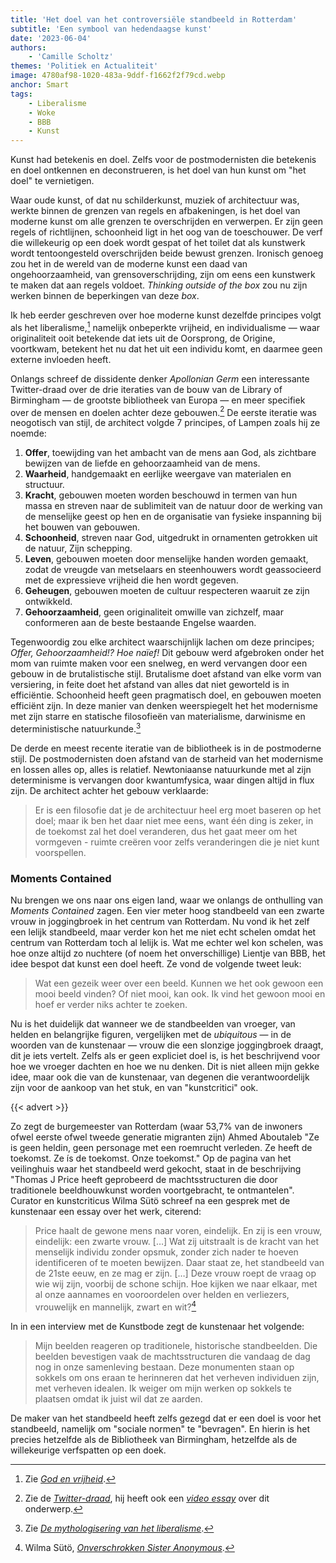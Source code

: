 ```yaml
---
title: 'Het doel van het controversiële standbeeld in Rotterdam'
subtitle: 'Een symbool van hedendaagse kunst'
date: '2023-06-04'
authors:
    - 'Camille Scholtz'
themes: 'Politiek en Actualiteit'
image: 4780af98-1020-483a-9ddf-f1662f2f79cd.webp
anchor: Smart
tags:
    - Liberalisme
    - Woke
    - BBB
    - Kunst
---
```


Kunst had betekenis en doel. Zelfs voor de postmodernisten die betekenis en doel ontkennen en deconstrueren, is het doel van hun kunst om "het doel" te vernietigen.

Waar oude kunst, of dat nu schilderkunst, muziek of architectuur was, werkte binnen de grenzen van regels en afbakeningen, is het doel van moderne kunst om alle grenzen te overschrijden en verwerpen. Er zijn geen regels of richtlijnen, schoonheid ligt in het oog van de toeschouwer. De verf die willekeurig op een doek wordt gespat of het toilet dat als kunstwerk wordt tentoongesteld overschrijden beide bewust grenzen. Ironisch genoeg zou het in de wereld van de moderne kunst een daad van ongehoorzaamheid, van grensoverschrijding, zijn om eens een kunstwerk te maken dat aan regels voldoet. *Thinking outside of the box* zou nu zijn werken binnen de beperkingen van deze *box*.

Ik heb eerder geschreven over hoe moderne kunst dezelfde principes volgt als het liberalisme,[^1] namelijk onbeperkte vrijheid, en individualisme — waar originaliteit ooit betekende dat iets uit de Oorsprong, de Origine, voortkwam, betekent het nu dat het uit een individu komt, en daarmee geen externe invloeden heeft.

Onlangs schreef de dissidente denker *Apollonian Germ* een interessante Twitter-draad over de drie iteraties van de bouw van de Library of Birmingham — de grootste bibliotheek van Europa — en meer specifiek over de mensen en doelen achter deze gebouwen.[^2] De eerste iteratie was neogotisch van stijl, de architect volgde 7 principes, of Lampen zoals hij ze noemde:

1. **Offer**, toewijding van het ambacht van de mens aan God, als zichtbare bewijzen van de liefde en gehoorzaamheid van de mens.
2. **Waarheid**, handgemaakt en eerlijke weergave van materialen en structuur.
3. **Kracht**, gebouwen moeten worden beschouwd in termen van hun massa en streven naar de sublimiteit van de natuur door de werking van de menselijke geest op hen en de organisatie van fysieke inspanning bij het bouwen van gebouwen.
4. **Schoonheid**, streven naar God, uitgedrukt in ornamenten getrokken uit de natuur, Zijn schepping.
5. **Leven**, gebouwen moeten door menselijke handen worden gemaakt, zodat de vreugde van metselaars en steenhouwers wordt geassocieerd met de expressieve vrijheid die hen wordt gegeven.
6. **Geheugen**, gebouwen moeten de cultuur respecteren waaruit ze zijn ontwikkeld.
7. **Gehoorzaamheid**, geen originaliteit omwille van zichzelf, maar conformeren aan de beste bestaande Engelse waarden.

Tegenwoordig zou elke architect waarschijnlijk lachen om deze principes; *Offer, Gehoorzaamheid!? Hoe naïef!* Dit gebouw werd afgebroken onder het mom van ruimte maken voor een snelweg, en werd vervangen door een gebouw in de brutalistische stijl. Brutalisme doet afstand van elke vorm van versiering, in feite doet het afstand van alles dat niet geworteld is in efficiëntie. Schoonheid heeft geen pragmatisch doel, en gebouwen moeten efficiënt zijn. In deze manier van denken weerspiegelt het het modernisme met zijn starre en statische filosofieën van materialisme, darwinisme en deterministische natuurkunde.[^3]

De derde en meest recente iteratie van de bibliotheek is in de postmoderne stijl. De postmodernisten doen afstand van de starheid van het modernisme en lossen alles op, alles is relatief. Newtoniaanse natuurkunde met al zijn determinisme is vervangen door kwantumfysica, waar dingen altijd in flux zijn. De architect achter het gebouw verklaarde:

>Er is een filosofie dat je de architectuur heel erg moet baseren op het doel; maar ik ben het daar niet mee eens, want één ding is zeker, in de toekomst zal het doel veranderen, dus het gaat meer om het vormgeven - ruimte creëren voor zelfs veranderingen die je niet kunt voorspellen.


### Moments Contained

Nu brengen we ons naar ons eigen land, waar we onlangs de onthulling van *Moments Contained* zagen. Een vier meter hoog standbeeld van een zwarte vrouw in joggingbroek in het centrum van Rotterdam. Nu vond ik het zelf een lelijk standbeeld, maar verder kon het me niet echt schelen omdat het centrum van Rotterdam toch al lelijk is. Wat me echter wel kon schelen, was hoe onze altijd zo nuchtere (of noem het onverschillige) Lientje van BBB, het idee bespot dat kunst een doel heeft. Ze vond de volgende tweet leuk:

>Wat een gezeik weer over een beeld. Kunnen we het ook gewoon een mooi beeld vinden? Of niet mooi, kan ook. Ik vind het gewoon mooi en hoef er verder niks achter te zoeken.

Nu is het duidelijk dat wanneer we de standbeelden van vroeger, van helden en belangrijke figuren, vergelijken met de *ubiquitous* — in de woorden van de kunstenaar — vrouw die een slonzige joggingbroek draagt, dit je iets vertelt. Zelfs als er geen expliciet doel is, is het beschrijvend voor hoe we vroeger dachten en hoe we nu denken. Dit is niet alleen mijn gekke idee, maar ook die van de kunstenaar, van degenen die verantwoordelijk zijn voor de aankoop van het stuk, en van "kunstcritici" ook.

{{< advert >}}

Zo zegt de burgemeester van Rotterdam (waar 53,7% van de inwoners ofwel eerste ofwel tweede generatie migranten zijn) Ahmed Aboutaleb "Ze is geen heldin, geen personage met een roemrucht verleden. Ze heeft de toekomst. Ze ís de toekomst. Onze toekomst." Op de pagina van het veilinghuis waar het standbeeld werd gekocht, staat in de beschrijving "Thomas J Price heeft geprobeerd de machtsstructuren die door traditionele beeldhouwkunst worden voortgebracht, te ontmantelen". Curator en kunstcriticus Wilma Sütö schreef na een gesprek met de kunstenaar een essay over het werk, citerend:

>Price haalt de gewone mens naar voren, eindelijk. En zij is een vrouw, eindelijk: een zwarte vrouw. […] Wat zij uitstraalt is de kracht van het menselijk individu zonder opsmuk, zonder zich nader te hoeven identificeren of te moeten bewijzen. Daar staat ze, het standbeeld van de 21ste eeuw, en ze mag er zijn. […] Deze vrouw roept de vraag op wie wij zijn, voorbij de schone schijn. Hoe kijken we naar elkaar, met al onze aannames en vooroordelen over helden en verliezers, vrouwelijk en mannelijk, zwart en wit?[^4]

In in een interview met de Kunstbode zegt de kunstenaar het volgende:

>Mijn beelden reageren op traditionele, historische standbeelden. Die beelden bevestigen vaak de machtsstructuren die vandaag de dag nog in onze samenleving bestaan. Deze monumenten staan op sokkels om ons eraan te herinneren dat het verheven individuen zijn, met verheven idealen. Ik weiger om mijn werken op sokkels te plaatsen omdat ik juist wil dat ze aarden.

De maker van het standbeeld heeft zelfs gezegd dat er een doel is voor het standbeeld, namelijk om "sociale normen" te "bevragen". En hierin is het precies hetzelfde als de Bibliotheek van Birmingham, hetzelfde als de willekeurige verfspatten op een doek.

[^1]: Zie *[God en vrijheid](https://reactionair.nl/artikelen/god-en-vrijheid/)*.
[^2]: Zie de *[Twitter-draad](https://twitter.com/ApollonianGerm/status/1661957827483533312)*, hij heeft ook een *[video essay](https://www.youtube.com/watch?v=8jh7OJcbhaw)* over dit onderwerp.
[^3]: Zie *[De mythologisering van het liberalisme](https://reactionair.nl/artikelen/de-mythologisering-van-het-liberalisme/)*.
[^4]: Wilma Sütö, *[Onverschrokken Sister Anonymous](https://droomendaad.nl/documents/68/230227_Onverschrokken_Sister_Anonymous_Wilma_Sütö.pdf)*.
